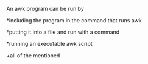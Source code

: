 An awk program can be run by

 *including the program in the command that runs awk
 
 *putting it into a file and run with a command
 
 *running an executable awk script
 
 +all of the mentioned
